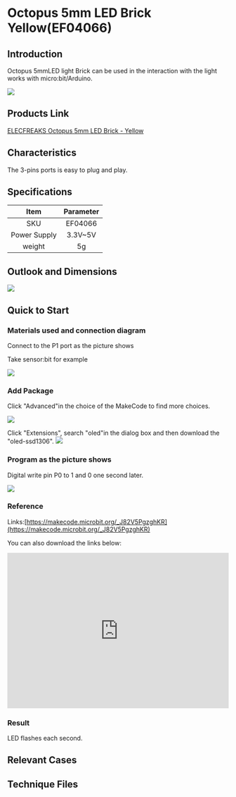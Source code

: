 # Octopus 5mm LED Brick  Yellow(EF04066)

## Introduction

Octopus 5mmLED light Brick can be used in the interaction with the light works with micro:bit/Arduino.

 ![](./images/FJgPKrD.jpg)

## Products Link

[ELECFREAKS Octopus 5mm LED Brick - Yellow](https://shop.elecfreaks.com/products/elecfreaks-octopus-5mm-led-brick-yellow?_pos=1&_sid=f1c96f06a&_ss=r)

## Characteristics

  The 3-pins ports is easy to plug and play.

## Specifications


Item | Parameter 
:-: | :-: 
SKU|EF04066
Power Supply|3.3V~5V
weight|5g

## Outlook and Dimensions


 ![](./images/D93Zvpm.png)

## Quick to Start

### Materials used and connection diagram

Connect to the P1 port as the picture shows

Take sensor:bit for example

![](./images/fDm8yzB.png)
### Add Package

Click "Advanced"in the choice of the MakeCode to find more choices.

![](./images/smtcNoB.png)

Click "Extensions", search "oled"in the dialog box and then download the "oled-ssd1306".
![](./images/VGSLRXB.png)

### Program as the picture shows

Digital write pin P0 to 1 and 0 one second later.

![](./images/AAzv9pn.png)

### Reference

Links:[https://makecode.microbit.org/_J82V5PgzghKR](https://makecode.microbit.org/_J82V5PgzghKR)

You can also download the links below:

<div style="position:relative;height:0;padding-bottom:70%;overflow:hidden;"><iframe style="position:absolute;top:0;left:0;width:100%;height:100%;" src="https://makecode.microbit.org/#pub:_J82V5PgzghKR" frameborder="0" sandbox="allow-popups allow-forms allow-scripts allow-same-origin"></iframe></div>  


### Result

 LED flashes each second.

## Relevant Cases


## Technique Files

